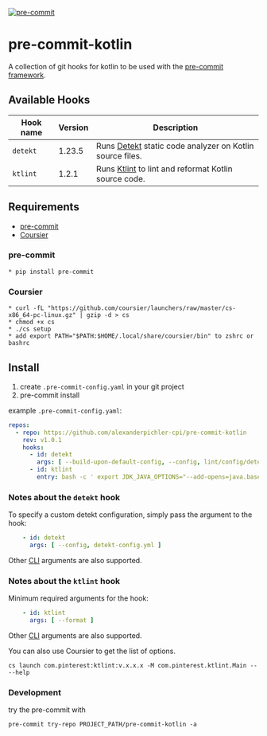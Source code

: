 [![pre-commit](https://img.shields.io/badge/pre--commit-enabled-brightgreen?logo=pre-commit&logoColor=white)](https://github.com/dustinsand/pre-commit-jvm)

pre-commit-kotlin
===============

A collection of git hooks for kotlin to be used with the [pre-commit framework](http://pre-commit.com).

## Available Hooks

| Hook name | Version | Description                                                                                  |
|-----------|---------|----------------------------------------------------------------------------------------------|
| `detekt`  | 1.23.5  | Runs [Detekt](https://detekt.github.io/detekt/) static code analyzer on Kotlin source files. |
| `ktlint`  | 1.2.1   | Runs [Ktlint](https://ktlint.github.io/) to lint and reformat Kotlin source code.            |

## Requirements

* [pre-commit](http://pre-commit.com)
* [Coursier](https://get-coursier.io/)

### pre-commit

    * pip install pre-commit

### Coursier

    * curl -fL "https://github.com/coursier/launchers/raw/master/cs-x86_64-pc-linux.gz" | gzip -d > cs
    * chmod +x cs
    * ./cs setup
    * add export PATH="$PATH:$HOME/.local/share/coursier/bin" to zshrc or bashrc

## Install

1. create `.pre-commit-config.yaml` in your git project
2. pre-commit install

example `.pre-commit-config.yaml`:

```yaml
repos:
  - repo: https://github.com/alexanderpichler-cpi/pre-commit-kotlin
    rev: v1.0.1
    hooks:
      - id: detekt
        args: [ --build-upon-default-config, --config, lint/config/detekt.yml ]
      - id: ktlint
        entry: bash -c ' export JDK_JAVA_OPTIONS="--add-opens=java.base/java.lang=ALL-UNNAMED" && ktlint --format  --editorconfig=lint/config/.editorconfig'
```

### Notes about the `detekt` hook

To specify a custom detekt configuration, simply pass the argument to the hook:

```yaml
    - id: detekt
      args: [ --config, detekt-config.yml ]
```

Other [CLI](https://arturbosch.github.io/detekt/cli.html) arguments are also supported.

### Notes about the `ktlint` hook

Minimum required arguments for the hook:

```yaml
    - id: ktlint
      args: [ --format ]
```

Other [CLI](https://ktlint.github.io/#getting-started) arguments are also supported.

You can also use Coursier to get the list of options.

```
cs launch com.pinterest:ktlint:v.x.x.x -M com.pinterest.ktlint.Main -- --help
```

### Development

try the pre-commit with
```
pre-commit try-repo PROJECT_PATH/pre-commit-kotlin -a  
```
